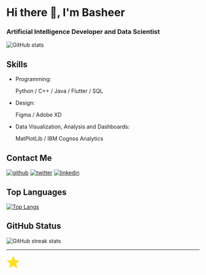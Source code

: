 # Hi there 👋, I'm Basheer
### Artificial Intelligence Developer and Data Scientist 



![GitHub stats](https://github-readme-stats.vercel.app/api?username=basheerarab&show_icons=true)  



## Skills  
* Programming:   
  
  Python / C++ / Java / Flutter / SQL
  
  
* Design:
  
  Figma / Adobe XD
  
  
* Data Visualization, Analysis and Dashboards:
  
  MatPlotLib / IBM Cognos Analytics 



## Contact Me
[<img src='https://cdn.jsdelivr.net/npm/simple-icons@3.0.1/icons/github.svg' alt='github' height='40'>](https://github.com/basheerarab)  [<img src='https://cdn.jsdelivr.net/npm/simple-icons@3.0.1/icons/twitter.svg' alt='twitter' height='40'>](https://twitter.com/Basheer_17)  [<img src='https://cdn.jsdelivr.net/npm/simple-icons@3.0.1/icons/linkedin.svg' alt='linkedin' height='40'>](https://www.linkedin.com/in/basheer-arab-6620001b6/)  



## Top Languages
[![Top Langs](https://github-readme-stats.vercel.app/api/top-langs/?username=basheerarab)](https://github.com/anuraghazra/github-readme-stats)



## GitHub Status
![GitHub streak stats](https://github-readme-streak-stats.herokuapp.com/?user=basheerarab)  


-------------------------------------------------------

<a href='https://stars.github.com/'><img src='https://raw.githubusercontent.com/acervenky/animated-github-badges/master/assets/starbadge.gif' width='35' height='35'></a> 

